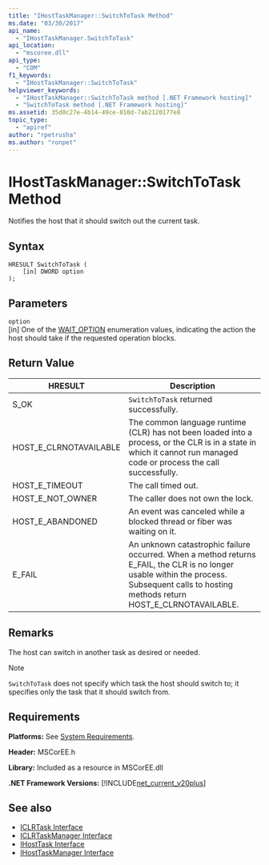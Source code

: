 ```yaml
---
title: "IHostTaskManager::SwitchToTask Method"
ms.date: "03/30/2017"
api_name: 
  - "IHostTaskManager.SwitchToTask"
api_location: 
  - "mscoree.dll"
api_type: 
  - "COM"
f1_keywords: 
  - "IHostTaskManager::SwitchToTask"
helpviewer_keywords: 
  - "IHostTaskManager::SwitchToTask method [.NET Framework hosting]"
  - "SwitchToTask method [.NET Framework hosting]"
ms.assetid: 35d0c27e-4b14-49ce-810d-7ab2120177e8
topic_type: 
  - "apiref"
author: "rpetrusha"
ms.author: "ronpet"
---
```

# IHostTaskManager::SwitchToTask Method
Notifies the host that it should switch out the current task.  
  
## Syntax  
  
```  
HRESULT SwitchToTask (  
    [in] DWORD option  
);  
```  
  
## Parameters  
 `option`  
 [in] One of the [WAIT_OPTION](../../../../docs/framework/unmanaged-api/hosting/wait-option-enumeration.md) enumeration values, indicating the action the host should take if the requested operation blocks.  
  
## Return Value  
  
|HRESULT|Description|  
|-------------|-----------------|  
|S_OK|`SwitchToTask` returned successfully.|  
|HOST_E_CLRNOTAVAILABLE|The common language runtime (CLR) has not been loaded into a process, or the CLR is in a state in which it cannot run managed code or process the call successfully.|  
|HOST_E_TIMEOUT|The call timed out.|  
|HOST_E_NOT_OWNER|The caller does not own the lock.|  
|HOST_E_ABANDONED|An event was canceled while a blocked thread or fiber was waiting on it.|  
|E_FAIL|An unknown catastrophic failure occurred. When a method returns E_FAIL, the CLR is no longer usable within the process. Subsequent calls to hosting methods return HOST_E_CLRNOTAVAILABLE.|  
  
## Remarks  
 The host can switch in another task as desired or needed.  
  
> [!NOTE]
>  `SwitchToTask` does not specify which task the host should switch to; it specifies only the task that it should switch from.  
  
## Requirements  
 **Platforms:** See [System Requirements](../../../../docs/framework/get-started/system-requirements.md).  
  
 **Header:** MSCorEE.h  
  
 **Library:** Included as a resource in MSCorEE.dll  
  
 **.NET Framework Versions:** [!INCLUDE[net_current_v20plus](../../../../includes/net-current-v20plus-md.md)]  
  
## See also
- [ICLRTask Interface](../../../../docs/framework/unmanaged-api/hosting/iclrtask-interface.md)
- [ICLRTaskManager Interface](../../../../docs/framework/unmanaged-api/hosting/iclrtaskmanager-interface.md)
- [IHostTask Interface](../../../../docs/framework/unmanaged-api/hosting/ihosttask-interface.md)
- [IHostTaskManager Interface](../../../../docs/framework/unmanaged-api/hosting/ihosttaskmanager-interface.md)
